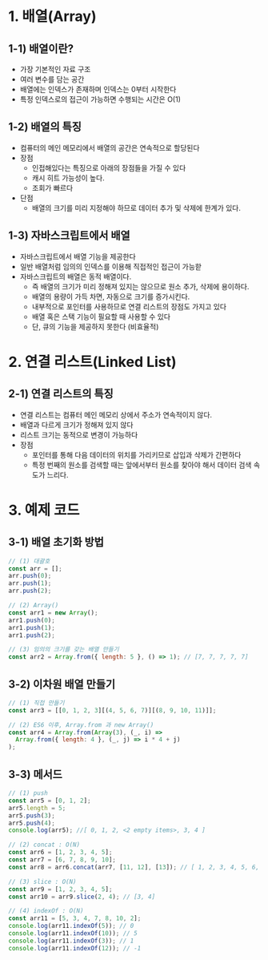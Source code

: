 # 1. 배열(Array)

## 1-1) 배열이란?

- 가장 기본적인 자료 구조
- 여러 변수를 담는 공간
- 배열에는 인덱스가 존재하며 인덱스는 0부터 시작한다
- 특정 인덱스로의 접근이 가능하면 수행되는 시간은 O(1)

## 1-2) 배열의 특징

- 컴퓨터의 메인 메모리에서 배열의 공간은 연속적으로 할당된다
- 장점
  - 인접해있다는 특징으로 아래의 장점들을 가질 수 있다
  - 캐시 히트 가능성이 높다.
  - 조회가 빠르다
- 단점
  - 배열의 크기를 미리 지정해야 하므로 데이터 추가 및 삭제에 한계가 있다.

## 1-3) 자바스크립트에서 배열

- 자바스크립트에서 배열 기능을 제공한다
- 일반 배열처럼 임의의 인덱스를 이용해 직접적인 접근이 가능핟
- 자바스크립트의 배열은 동적 배열이다.
  - 즉 배열의 크기가 미리 정해져 있지는 않으므로 원소 추가, 삭제에 용이하다.
  - 배열의 용량이 가득 차면, 자동으로 크기를 증가시킨다.
  - 내부적으로 포인터를 사용하므로 연결 리스트의 장점도 가지고 있다
  - 배열 혹은 스택 기능이 필요할 때 사용할 수 있다
  - 단, 큐의 기능을 제공하지 못한다 (비효율적)

# 2. 연결 리스트(Linked List)

## 2-1) 연결 리스트의 특징

- 연결 리스트는 컴퓨터 메인 메모리 상에서 주소가 연속적이지 않다.
- 배열과 다르게 크기가 정해져 있지 않다
- 리스트 크기는 동적으로 변경이 가능하다
- 장점
  - 포인터를 통해 다음 데이터의 위치를 가리키므로 삽입과 삭제가 간편하다
  - 특정 번째의 원소를 검색할 때는 앞에서부터 원소를 찾아야 해서 데이터 검색 속도가 느리다.

# 3. 예제 코드

## 3-1) 배열 초기화 방법

```jsx
// (1) 대괄호
const arr = [];
arr.push(0);
arr.push(1);
arr.push(2);

// (2) Array()
const arr1 = new Array();
arr1.push(0);
arr1.push(1);
arr1.push(2);

// (3) 임의의 크기를 갖는 배열 만들기
const arr2 = Array.from({ length: 5 }, () => 1); // [7, 7, 7, 7, 7]
```

## 3-2) 이차원 배열 만들기

```jsx
// (1) 직접 만들기
const arr3 = [[0, 1, 2, 3][(4, 5, 6, 7)][(8, 9, 10, 11)]];

// (2) ES6 이후, Array.from 과 new Array()
const arr4 = Array.from(Array(3), (_, i) =>
  Array.from({ length: 4 }, (_, j) => i * 4 + j)
);
```

## 3-3) 메서드

```jsx
// (1) push
const arr5 = [0, 1, 2];
arr5.length = 5;
arr5.push(3);
arr5.push(4);
console.log(arr5); //[ 0, 1, 2, <2 empty items>, 3, 4 ]

// (2) concat : O(N)
const arr6 = [1, 2, 3, 4, 5];
const arr7 = [6, 7, 8, 9, 10];
const arr8 = arr6.concat(arr7, [11, 12], [13]); // [ 1, 2, 3, 4, 5, 6, 7, 8, 9, 10, 11, 12, 13 ]

// (3) slice : O(N)
const arr9 = [1, 2, 3, 4, 5];
const arr10 = arr9.slice(2, 4); // [3, 4]

// (4) indexOf : O(N)
const arr11 = [5, 3, 4, 7, 8, 10, 2];
console.log(arr11.indexOf(5)); // 0
console.log(arr11.indexOf(10)); // 5
console.log(arr11.indexOf(3)); // 1
console.log(arr11.indexOf(12)); // -1
```
